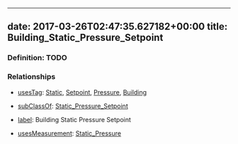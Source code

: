 
---
date: 2017-03-26T02:47:35.627182+00:00
title: Building_Static_Pressure_Setpoint
---
### Definition: TODO

### Relationships

* [usesTag](https://brickschema.org/schema/1.0/BrickFrame#usesTag): [Static](https://brickschema.org/schema/1.0/BrickTag#Static), [Setpoint](https://brickschema.org/schema/1.0/BrickTag#Setpoint), [Pressure](https://brickschema.org/schema/1.0/BrickTag#Pressure), [Building](https://brickschema.org/schema/1.0/BrickTag#Building)

* [subClassOf](http://www.w3.org/2000/01/rdf-schema#subClassOf): [Static_Pressure_Setpoint](https://brickschema.org/schema/1.0/Brick#Static_Pressure_Setpoint)

* [label](http://www.w3.org/2000/01/rdf-schema#label): Building Static Pressure Setpoint

* [usesMeasurement](https://brickschema.org/schema/1.0/BrickFrame#usesMeasurement): [Static_Pressure](https://brickschema.org/schema/1.0/Brick#Static_Pressure)
